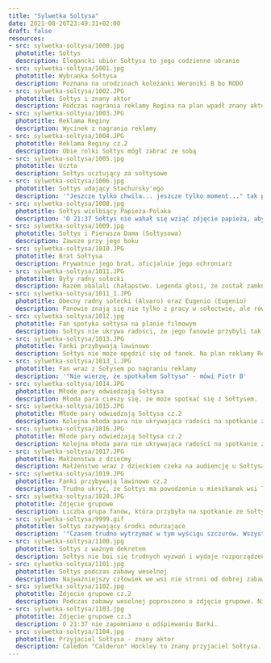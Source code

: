 ```yaml
---
title: "Sylwetka Soltysa"
date: 2021-08-26T23:49:31+02:00
draft: false
resources:
- src: sylwetka-soltysa/1000.jpg
  phototitle: Sołtys
  description: Elegancki ubiór Sołtysa to jego codzienne ubranie
- src: sylwetka-soltysa/1001.jpg
  phototitle: Wybranka Sołtysa
  description: Poznana na urodzinach koleżanki Weroniki B bo RODO
- src: sylwetka-soltysa/1002.JPG
  phototitle: Sołtys i znany aktor
  description: Podczas nagrania reklamy Regina na plan wpadł znany aktor aby dać cenne wskazówki
- src: sylwetka-soltysa/1003.JPG
  phototitle: Reklama Reginy
  description: Wycinek z nagrania reklamy
- src: sylwetka-soltysa/1004.JPG
  phototitle: Reklama Reginy cz.2
  description: Obie rolki Sołtys mógł zabrać ze sobą
- src: sylwetka-soltysa/1005.jpg
  phototitle: Uczta
  description: Sołtys ucztujący za sołtysowe
- src: sylwetka-soltysa/1006.jpg
  phototitle: Sołtys udający Stachursky'ego
  description: '"Jeszcze tylko chwila... jeszcze tylko moment..." tak powiedział Sołtys'
- src: sylwetka-soltysa/1008.jpg
  phototitle: Sołtys wielbiący Papieża-Polaka
  description: 'O 21:37 Sołtys nie wahał się wziąć zdjęcie papieża, aby pokazać swoje uwielbienie dla jego osoby'
- src: sylwetka-soltysa/1009.jpg
  phototitle: Sołtys i Pierwsza Dama (Sołtysowa)
  description: Zawsze przy jego boku
- src: sylwetka-soltysa/1010.JPG
  phototitle: Brat Sołtysa
  description: Prywatnie jego brat, oficjalnie jego ochroniarz
- src: sylwetka-soltysa/1011.JPG
  phototitle: Były radny sołecki
  description: Razem obalali chałapstwo. Legenda głosi, że został zamknięty w garażu celowo (przez Sołtysa).
- src: sylwetka-soltysa/1011_1.JPG
  phototitle: Obecny radny sołecki (Alvaro) oraz Eugenio (Eugenio)
  description: Panowie znają się nie tylko z pracy w sołectwie, ale również z planu filmowego "Andrzej Kiełbasa III".
- src: sylwetka-soltysa/1012.jpg
  phototitle: Fan spotyka sołtysa na planie filmowym
  description: Sołtys nie ukrywa radości, że jego fanowie przybyli tak licznie.
- src: sylwetka-soltysa/1013.JPG
  phototitle: Fanki przybywają lawinowo
  description: Sołtys nie może opędzić się od fanek. Na plan reklamy Reginy przybyło ich tysiące.
- src: sylwetka-soltysa/1013_1.JPG
  phototitle: Fan wraz z Sołysem po nagraniu reklamy
  description: '"Nie wierzę, że spotkałem Sołtysa" - mówi Piotr B'
- src: sylwetka-soltysa/1014.JPG
  phototitle: Młode pary odwiedzają Sołtysa
  description: Młoda para cieszy się, że może spotkać się z Sołtysem.
- src: sylwetka-soltysa/1015.JPG
  phototitle: Młode pary odwiedzają Sołtysa cz.2
  description: Kolejna młoda para nie ukrywająca radości na spotkanie z Sołtysem.
- src: sylwetka-soltysa/1016.JPG
  phototitle: Młode pary odwiedzają Sołtysa cz.2
  description: Kolejna młoda para nie ukrywająca radości na spotkanie z Sołtysem.
- src: sylwetka-soltysa/1017.JPG
  phototitle: Małżenstwa z dziećmy
  description: Małżeństwo wraz z dzieckiem czeka na audiencję u Sołtysa. Krótka wymiana zdań może pomoc im w dalszej drodze życiowej.
- src: sylwetka-soltysa/1019.JPG
  phototitle: Fanki przybywają lawinowo cz.2
  description: Trudno ukryć, że Sołtys ma powodzenie u mieszkanek wsi Trynosy-Osiedle. Ale jak widać, jego sława wykracza poza granice tej pięknej miejscowości.
- src: sylwetka-soltysa/1020.JPG
  phototitle: Zdjęcie grupowe
  description: Liczba grupa fanów, która przybyła na spotkanie ze Sołtysem doczekała się wspólnego zdjęcia.
- src: sylwetka-soltysa/9999.gif
  phototitle: Sołtys zażywający środki odurzające
  description: '"Czasem trudno wytrzymać w tym wyścigu szczurów. Wszystko jest dla ludzi" - powiedział Sołtys.'
- src: sylwetka-soltysa/1100.jpg
  phototitle: Sołtys z ważnym dekretem
  description: Sołtys nie boi się trudnych wyzwań i wydaje rozporządzenia tak, aby mieszkańcom wsi żyło się lepiej.
- src: sylwetka-soltysa/1101.jpg
  phototitle: Sołtys podczas zabawy weselnej
  description: Najważniejszy człowiek we wsi nie stroni od dobrej zabawy. To człowiek otwarty i lubiący troszkę poszaleć (oczywiście rozsądnie).
- src: sylwetka-soltysa/1102.jpg
  phototitle: Zdjecie grupowe cz.2
  description: Podczas zabawy weselnej poproszono o zdjęcie grupowe. Nie mogło zabraknąć również Sołtysa.
- src: sylwetka-soltysa/1103.jpg
  phototitle: Zdjęcie grupowe cz.3
  description: O 21:37 nie zapomniano o odśpiewaniu Barki.
- src: sylwetka-soltysa/1104.jpg
  phototitle: Przyjaciel Sołtysa - znany aktor
  description: Caledon "Calderon" Hockley to znany przyjaciel Sołtysa. Panowie spotykają się często na różnego rodzaju bankietach oraz imprezach okolicznościowych.
---
```


